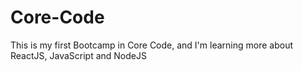 # Core-Code
This is my first Bootcamp in Core Code, and I'm learning more about ReactJS, JavaScript and NodeJS
